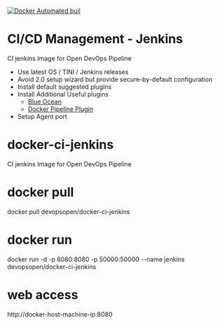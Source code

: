 [![Docker Automated buil](https://img.shields.io/docker/automated/jrottenberg/ffmpeg.svg?maxAge=2592000)](https://hub.docker.com/r/devopsopen/docker-ci-jenkins/)

# CI/CD Management - Jenkins
CI jenkins Image for Open DevOps Pipeline

- Use latest OS / TINI / Jenkins releases
- Avoid 2.0 setup wizard but provide secure-by-default configuration
- Install default suggested plugins
- Install Additional Useful plugins
    - [Blue Ocean](https://jenkins.io/projects/blueocean/)
    - [Docker Pipeline Plugin](https://wiki.jenkins-ci.org/display/JENKINS/CloudBees+Docker+Pipeline+Plugin)
- Setup Agent port

# docker-ci-jenkins
CI jenkins Image for Open DevOps Pipeline

# docker pull
docker pull devopsopen/docker-ci-jenkins

# docker run
docker run -d -p 8080:8080  -p 50000:50000 --name jenkins devopsopen/docker-ci-jenkins

# web access
http://docker-host-machine-ip:8080
